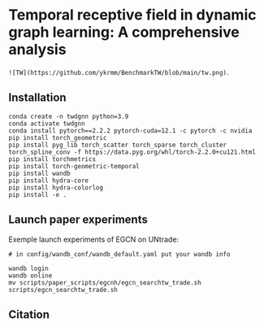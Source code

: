 # Temporal receptive field in dynamic graph learning: A comprehensive analysis
`![TW](https://github.com/ykrmm/BenchmarkTW/blob/main/tw.png)`.

## Installation 
```
conda create -n twdgnn python=3.9
conda activate twdgnn
conda install pytorch==2.2.2 pytorch-cuda=12.1 -c pytorch -c nvidia
pip install torch_geometric
pip install pyg_lib torch_scatter torch_sparse torch_cluster torch_spline_conv -f https://data.pyg.org/whl/torch-2.2.0+cu121.html
pip install torchmetrics
pip install torch-geometric-temporal
pip install wandb
pip install hydra-core
pip install hydra-colorlog
pip install -e .
```

## Launch paper experiments 
Exemple launch experiments of EGCN on UNtrade: 
```
# in config/wandb_conf/wandb_default.yaml put your wandb info

wandb login
wandb online
mv scripts/paper_scripts/egcnh/egcn_searchtw_trade.sh scripts/egcn_searchtw_trade.sh
```


## Citation
